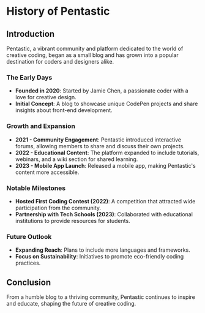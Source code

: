 # History of Pentastic

## Introduction

Pentastic, a vibrant community and platform dedicated to the world of creative coding, began as a small blog and has grown into a popular destination for coders and designers alike.

### The Early Days

- **Founded in 2020**: Started by Jamie Chen, a passionate coder with a love for creative design.
- **Initial Concept**: A blog to showcase unique CodePen projects and share insights about front-end development.

### Growth and Expansion

- **2021 - Community Engagement**: Pentastic introduced interactive forums, allowing members to share and discuss their own projects.
- **2022 - Educational Content**: The platform expanded to include tutorials, webinars, and a wiki section for shared learning.
- **2023 - Mobile App Launch**: Released a mobile app, making Pentastic's content more accessible.

### Notable Milestones

- **Hosted First Coding Contest (2022)**: A competition that attracted wide participation from the community.
- **Partnership with Tech Schools (2023)**: Collaborated with educational institutions to provide resources for students.

### Future Outlook

- **Expanding Reach**: Plans to include more languages and frameworks.
- **Focus on Sustainability**: Initiatives to promote eco-friendly coding practices.

## Conclusion

From a humble blog to a thriving community, Pentastic continues to inspire and educate, shaping the future of creative coding.
